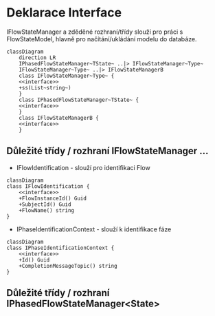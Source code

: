 # Deklarace Interface

IFlowStateManager a zděděné rozhraní/třídy slouží pro práci s FlowStateModel<TModel>, hlavně pro načítání/ukládání modelu do databáze. 

```mermaid
classDiagram
    direction LR
    IPhasedFlowStateManager~TState~ ..|> IFlowStateManager~Type~
    IFlowStateManager~Type~ ..|> IFlowStateManagerB
    class IFlowStateManager~Type~ {
    <<interface>>
    +ss(List~string~)
    }
    class IPhasedFlowStateManager~TState~ {
    <<interface>>
    }
    class IFlowStateManagerB {
    <<interface>>    
    }
```

## Důležité třídy / rozhraní IFlowStateManager ...

- IFlowIdentification - slouží pro identifikaci Flow

```mermaid
classDiagram
class IFlowIdentification {
    <<interface>>
    +FlowInstanceId() Guid
    +SubjectId() Guid
    +FlowName() string    
}
```
- IPhaseIdentificationContext - slouží k identifikace fáze  

```mermaid
classDiagram
class IPhaseIdentificationContext {
    <<interface>>
    +Id() Guid
    +CompletionMessageTopic() string
}
```
## Důležité třídy / rozhraní IPhasedFlowStateManager\<State\>

```mermaid

```
<!--stackedit_data:
eyJoaXN0b3J5IjpbLTQyMjgyNzA5MiwyMTU0MTk0MSwyMTIzOD
AyMjMxLDIxMjM4MDIyMzEsNzczMjg5NzksLTEwMDM0MTkyODUs
MjA4NzA0ODg3OCwtMTQwNTk1Njk0XX0=
-->
